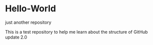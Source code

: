 # Hello-World
just another repository

This is a test repository to help me learn about the structure of GitHub
update 2.0
